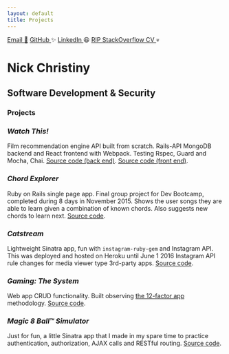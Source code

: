 ```yaml
---
layout: default
title: Projects
---
```


<a href="mailto:{{ site.author.email }}?subject=Work" class="external" title="Email me">Email :email:</a> 
<a href="https://github.com/nchristiny" class="external" target="_blank" rel="noopener noreferrer" title="GitHub">GitHub <i class="fa fa-external-link" aria-hidden="true"></i></a>:sparkles:
<a href="https://www.linkedin.com/in/nchristiny"  class="external" target="_blank" rel="noopener noreferrer" title="LinkedIn">LinkedIn <i class="fa fa-external-link" aria-hidden="true"></i></a>:laughing:
<a href="http://stackoverflow.com/cv/nchristiny" class="external" target="_blank" rel="noopener noreferrer" title="StackOverflow CV">RIP StackOverflow CV <i class="fa fa-external-link" aria-hidden="true"></i></a>:skull:
# Nick Christiny
## Software Development & Security
### Projects

### <em>Watch This!</em>
Film recommendation engine API built from scratch. Rails-API MongoDB backend and React frontend with Webpack. Testing Rspec, Guard and Mocha, Chai. <a href="https://github.com/nchristiny/watch-this">Source code (back end)</a>. <a href="https://github.com/nchristiny/ui-watch-this">Source code (front end)</a>.

### <em>Chord Explorer</em>
Ruby on Rails single page app. Final group project for Dev Bootcamp, completed during 8 days in November 2015. Shows the user songs they are able to learn given a combination of known chords. Also suggests new chords to learn next. <a href="https://github.com/nchristiny/chord-explorer">Source code</a>.

### <em>Catstream</em>  
Lightweight Sinatra app, fun with `instagram-ruby-gem` and Instagram API. This was deployed and hosted on Heroku until June 1 2016 Instagram API rule changes for media viewer type 3rd-party apps. <a href="https://github.com/nchristiny/catstream">Source code</a>. 

### <em>Gaming: The System</em>
Web app CRUD functionality. Built observing <a href="http://12factor.net/">the 12-factor app</a> methodology. <a href="https://github.com/adierker/gaming-the-system">Source code</a>.

### <em>Magic 8 Ball™ Simulator</em>
Just for fun, a little Sinatra app that I made in my spare time to practice authentication, authorization, AJAX calls and RESTful routing. <a href="https://github.com/nchristiny/magic-ball">Source code</a>.


